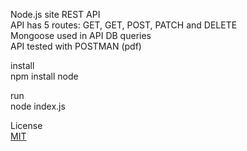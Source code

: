 Node.js site REST API </br>
API has 5 routes: GET, GET, POST, PATCH and DELETE </br>
Mongoose used in API DB queries </br>
API tested with POSTMAN (pdf)</br>

install </br>
npm install node

run </br>
node index.js </br>

License </br>
<a href="https://choosealicense.com/licenses/mit/" rel="nofollow">MIT</a>

